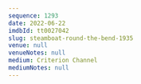 ```yaml
---
sequence: 1293
date: 2022-06-22
imdbId: tt0027042
slug: steamboat-round-the-bend-1935
venue: null
venueNotes: null
medium: Criterion Channel
mediumNotes: null
---
```

